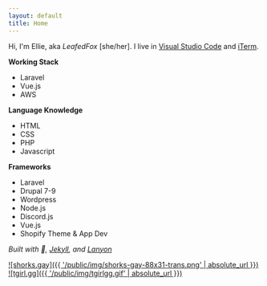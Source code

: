 ```yaml
---
layout: default
title: Home
---
```


<p class="message">
  Hi, I'm Ellie, aka <i>LeafedFox</i> [she/her]. I live in <a href="https://vs.code" target="_blank">Visual Studio Code</a> and <a href="https://iterm2.com/" target="_blank">iTerm</a>.
</p>

**Working Stack**

* Laravel
* Vue.js
* AWS

**Language Knowledge**

* HTML
* CSS
* PHP
* Javascript

**Frameworks**

* Laravel
* Drupal 7-9
* Wordpress
* Node.js
* Discord.js
* Vue.js
* Shopify Theme & App Dev

*Built with 💖, [Jekyll](https://jekyllrb.com), and [Lanyon](http://lanyon.getpoole.com)*

[![shorks.gay]({{ '/public/img/shorks-gay-88x31-trans.png' | absolute_url }})](https://fedi.shorks.gay/@ellie) [![tgirl.gg]({{ '/public/img/tgirlgg.gif' | absolute_url }})](https://tgirl.gg)